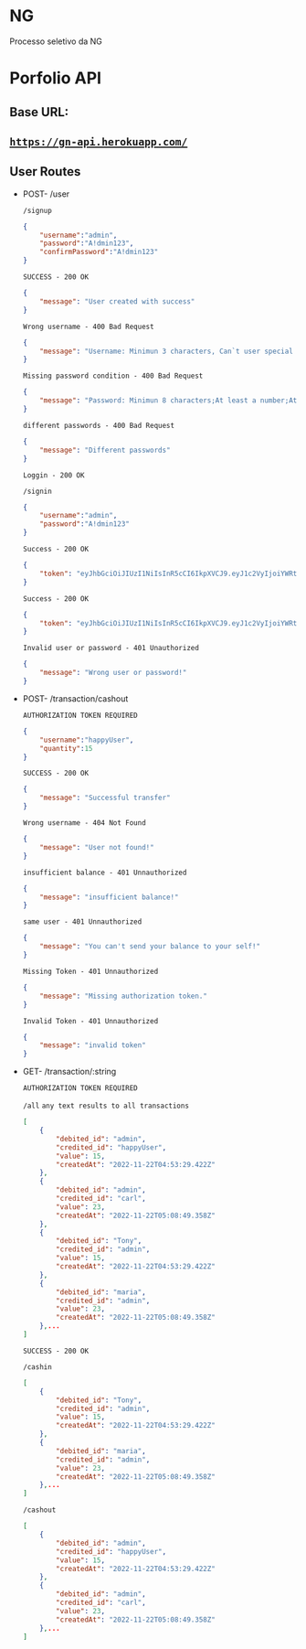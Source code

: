 # NG
Processo seletivo da NG



# Porfolio API

## Base URL:

## [**`https://gn-api.herokuapp.com/`**](https://gn-api.herokuapp.com/)

## User Routes

- POST- /user
    
    `/signup`
    
    ```json
    {
    	"username":"admin",
    	"password":"A!dmin123",
    	"confirmPassword":"A!dmin123"
    }
    ```
    
     `SUCCESS - 200 OK`
    
    ```json
    {
    	"message": "User created with success"
    }
    ```
    
     `Wrong username - 400 Bad Request`
    
    ```json
    {
    	"message": "Username: Minimun 3 characters, Can`t user special caracters."
    }
    ```
    
     `Missing password condition - 400 Bad Request`
    
    ```json
    {
    	"message": "Password: Minimun 8 characters;At least a number;At least an uppercase letter;At least a lowercase letter;A special character"
    }
    ```
    
     `different passwords - 400 Bad Request`
    
    ```json
    {
    	"message": "Different passwords"
    }
    ```
    
     `Loggin - 200 OK`
    
    `/signin`
    
    ```json
    {
    	"username":"admin",
    	"password":"A!dmin123"
    }
    ```
    
     `Success - 200 OK`
    
    ```json
    {
    	"token": "eyJhbGciOiJIUzI1NiIsInR5cCI6IkpXVCJ9.eyJ1c2VyIjoiYWRtaW4iLCJpYXQiOjE2NjkwOTEyOTcsImV4cCI6MTY2OTE3NzY5N30.k4b1oHNvBZvnu_MHLVfjIO63-E2SL9wzJVEpEW6085o"
    }
    ```
    
     `Success - 200 OK`
    
    ```json
    {
    	"token": "eyJhbGciOiJIUzI1NiIsInR5cCI6IkpXVCJ9.eyJ1c2VyIjoiYWRtaW4iLCJpYXQiOjE2NjkwOTEyOTcsImV4cCI6MTY2OTE3NzY5N30.k4b1oHNvBZvnu_MHLVfjIO63-E2SL9wzJVEpEW6085o"
    }
    ```
    
     `Invalid user or password - 401 Unauthorized`
    
    ```json
    {
    	"message": "Wrong user or password!"
    }
    ```
    
- POST- /transaction/cashout
    
    `AUTHORIZATION TOKEN REQUIRED`
    
    ```json
    {
    	"username":"happyUser",
    	"quantity":15
    }
    ```
    
     `SUCCESS - 200 OK`
    
    ```json
    {
    	"message": "Successful transfer"
    }
    ```
    
     `Wrong username - 404 Not Found` 
    
    ```json
    {
    	"message": "User not found!"
    }
    ```
    
     `insufficient balance - 401 Unnauthorized`
    
    ```json
    {
    	"message": "insufficient balance!"
    }
    ```
    
     `same user - 401 Unnauthorized`
    
    ```json
    {
    	"message": "You can't send your balance to your self!"
    }
    ```
    
     `Missing Token - 401 Unnauthorized`
    
    ```json
    {
    	"message": "Missing authorization token."
    }
    ```
    
     `Invalid Token - 401 Unnauthorized`
    
    ```json
    {
    	"message": "invalid token"
    }
    ```
    
- GET- /transaction/:string
    
    `AUTHORIZATION TOKEN REQUIRED`
    
    `/all` `any text results to all transactions`
    
    ```json
    [
    	{
    		"debited_id": "admin",
    		"credited_id": "happyUser",
    		"value": 15,
    		"createdAt": "2022-11-22T04:53:29.422Z"
    	},
    	{
    		"debited_id": "admin",
    		"credited_id": "carl",
    		"value": 23,
    		"createdAt": "2022-11-22T05:08:49.358Z"
    	},
    	{
    		"debited_id": "Tony",
    		"credited_id": "admin",
    		"value": 15,
    		"createdAt": "2022-11-22T04:53:29.422Z"
    	},
    	{
    		"debited_id": "maria",
    		"credited_id": "admin",
    		"value": 23,
    		"createdAt": "2022-11-22T05:08:49.358Z"
    	},...
    ]
    ```
    
     `SUCCESS - 200 OK`
    
    `/cashin`
    
    ```json
    [
    	{
    		"debited_id": "Tony",
    		"credited_id": "admin",
    		"value": 15,
    		"createdAt": "2022-11-22T04:53:29.422Z"
    	},
    	{
    		"debited_id": "maria",
    		"credited_id": "admin",
    		"value": 23,
    		"createdAt": "2022-11-22T05:08:49.358Z"
    	},...
    ]
    ```
    
     `/cashout` 
    
    ```json
    [
    	{
    		"debited_id": "admin",
    		"credited_id": "happyUser",
    		"value": 15,
    		"createdAt": "2022-11-22T04:53:29.422Z"
    	},
    	{
    		"debited_id": "admin",
    		"credited_id": "carl",
    		"value": 23,
    		"createdAt": "2022-11-22T05:08:49.358Z"
    	},...
    ]
    ```
